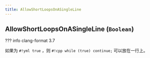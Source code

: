 ```yaml
---
title: AllowShortLoopsOnASingleLine
---
```


## AllowShortLoopsOnASingleLine (`Boolean`)

??? info
    clang-format 3.7

如果为 `#!yml true` ，则 `#!cpp while (true) continue;` 可以放在一行上。
